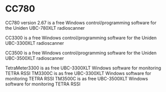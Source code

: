 # CC780
CC780 version 2.67 is a free Windows control/programming software for the Uniden UBC-780XLT radioscanner

CC3300 is a free Windows control/programming software for the Uniden UBC-3300XLT radioscanner

CC3500 is a free Windows control/programming software for the Uniden UBC-3500XLT radioscanner

TetraMeter3300 is as free UBC-3300XLT Windows software for monitoring TETRA RSSI
TM3300C is as free UBC-3300XLT Windows software for monitoring TETRA RSSI
TM3500C is as free UBC-3500XLT Windows software for monitoring TETRA RSSI
